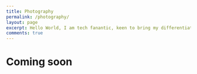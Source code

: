 ```yaml
---
title: Photography
permalink: /photography/
layout: page
excerpt: Hello World, I am tech fanantic, keen to bring my differentiation in Distributed Systems with Economics and AI.
comments: true
---
```


# Coming soon